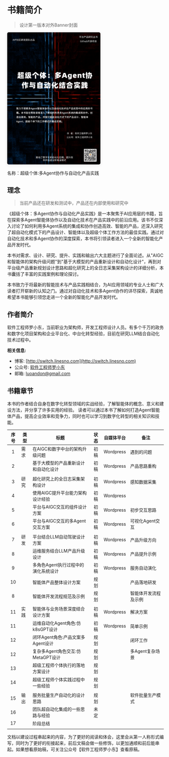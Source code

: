 # 书籍简介

> 设计第一版本对外Banner封面

<img src="/book-cover.png" style="
    width: 300px;
    border-radius: 5px;
    box-shadow: 0 2px 12px 0 rgba(0,0,0,.1);
">

名称：超级个体:多Agent协作与自动化产品实践

## 理念

> 当前产品还在研发和测试中，产品还在内部使用和研究中

《超级个体：多Agent协作与自动化产品实践》是一本聚焦于AI应用层的书籍，旨在探索多Agent智能体协作以及自动化技术在产品实践中的前沿应用。该书不仅深入讨论了如何利用多Agent系统的集成和协作创造高效、智能的产品，还深入研究了超自动化模式下的产品设计、智能体以及超级个体工作方法的最佳实践。通过对自动化技术和多Agent协作的深度探索，本书将引领读者进入一个全新的智能化产品开发时代。

本书对需求、设计、研究、提升、实践和输出六大主题进行了全面论述。从"AIGC和智能体的架构升级问题"到"基于大模型的产品重新设计和自动化设计"，再到对平台级产品重新规划设计思路和超化研究上的全日志采集架构设计的详细分析，本书囊括了丰富的实践案例和理论探讨。

本书致力于将最新的智能技术与产品实践相结合，为AI应用领域的专业人士和广大读者打开崭新的认知之门。通过对自动化技术和多Agent协作的详尽探索，真诚地希望本书能够引领您走进一个全新的智能化产品开发时代。


## 作者简介

软件工程师罗小东，当前职业为架构师，开发工程师设计人员。有多个千万的政务和数字化项目架构和企业平台化、中台化转型经验，目前在研究LLM结合自动化技术过程中。

**相关信息:**

- 博客: [http://switch.linesno.com](http://switch.linesno.com)
- 公众号: [软件工程师罗小东](https://mp.weixin.qq.com/s/QwStapU73BJ3eklh-sVZMA)
- 邮箱: [luoandon@gmail.com](mailto:luoandon@gmail.com)

## 书籍章节

本书的作者结合自身在数字化转型领域的实战经验，了解智能体的概念、意义和建设方法，并分享了许多实用的经验。
读者可以通过本书了解如何打造Agent智能体产品，提高企业效率和竞争力，同时也可以学习到数字化转型的相关知识和技能。

| 序号 | 类型 | 标题                                 | 状态 | 自媒体平台 | 备注             |
|:----:|------|--------------------------------------|:----:|:----------:|------------------|
| 1    | 需求 | 在AIGC和数字中台的架构升级问题       | 初稿 | Wordpress  | 遇到的问题       |
| 2    |      | 基于大模型的产品重新设计和自动化设计 | 初稿 | Wordpress  | 产品思路重构     |
|      |      |                                      |      |            |                  |
| 3    | 研究 | 超化研究上的全日志采集架构设计       | 初稿 | Wordpress  | 感知数据采集     |
| 4    |      | 使用AIGC提升平台能力架构设计经验     | 初稿 | Wordpress  |                  |
| 5    |      | 平台与AIGC交互的组件设计方案         | 初稿 | Wordpress  | 初步交互思路     |
| 6    |      | 平台与AIGC交互的多Agent交互方案      | 初稿 | Wordpress  | 可视化Agent交互  |
|      |      |                                      |      |            |                  |
| 7    | 研发 | 平台结合LLM自动驾驶设计方案          | 初稿 | Wordpress  | 产品升级方向     |
| 8    |      | 运维服务结合LLM产品升级设计          | 初稿 | Wordpress  | 产品提升示例     |
| 9    |      | 多角色Agent执行过程中的演化系统设计  | 初稿 | Wordpress  | 服务自动演化     |
| 10   |      | 智能体产品整体设计方案               | 规划 |            | 产品落地研发     |
| 8    |      | 智能体开发流程规范及示例          | 规划  |   | 智能体开发流程及示例     |
|      |      |                                      |      |            |                  |
| 11   | 实践 | 智能体与业务场景深度结合设计方案     | 初稿 | Wordpress  | 解决方案         |
| 11   |  | 运维自动化Agent角色:仿k8sGPT设计     | 初稿 | Wordpress  | 简单示例         |
| 12   |      | 闭环Agent角色:产品文案多Agent设计    | 规划 |            | 闭环工作         |
| 12   |      | 复杂多Agent角色交互:仿MetaGPT设计    | 规划 |            | 多Agent复杂场景  |
| 13   |      | 超级工程师个体执行的落地方案设计     | 规划 |            |                  |
| 14   |      | 超级工程师个体实践过程中一些经验     | 规划 |            |                  |
|      |      |                                      |      |            |                  |
| 15   | 输出 | 服务批量生产自动化的设计思路         | 规划 |            | 软件批量生产模式 |
| 16   |      | 团队超自动化集成的一些思路与经验     | 未定 |            |                  |
| 17   |      | 阶段总结                             |      |            |                  |
|      |      |                                      |      |            |                  |

文档以建设过程串起来的内容，为了更好的阅读和体会，这里会从第一人称形式编写，同时为了更好的衔接起来，前后文稿会做一些修饰，以更加通顺和前后能串起。如果想看原始稿，可关注公众号【软件工程师罗小东】查看原稿。

